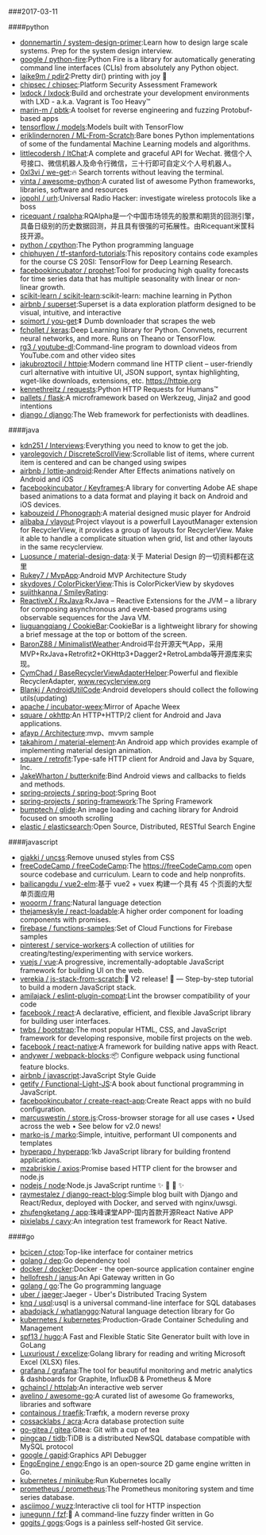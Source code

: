 ###2017-03-11

####python
* [donnemartin / system-design-primer](https://github.com/donnemartin/system-design-primer):Learn how to design large scale systems. Prep for the system design interview.
* [google / python-fire](https://github.com/google/python-fire):Python Fire is a library for automatically generating command line interfaces (CLIs) from absolutely any Python object.
* [laike9m / pdir2](https://github.com/laike9m/pdir2):Pretty dir() printing with joy 🍺
* [chipsec / chipsec](https://github.com/chipsec/chipsec):Platform Security Assessment Framework
* [lxdock / lxdock](https://github.com/lxdock/lxdock):Build and orchestrate your development environments with LXD - a.k.a. Vagrant is Too Heavy™
* [marin-m / pbtk](https://github.com/marin-m/pbtk):A toolset for reverse engineering and fuzzing Protobuf-based apps
* [tensorflow / models](https://github.com/tensorflow/models):Models built with TensorFlow
* [eriklindernoren / ML-From-Scratch](https://github.com/eriklindernoren/ML-From-Scratch):Bare bones Python implementations of some of the fundamental Machine Learning models and algorithms.
* [littlecodersh / ItChat](https://github.com/littlecodersh/ItChat):A complete and graceful API for Wechat. 微信个人号接口、微信机器人及命令行微信，三十行即可自定义个人号机器人。
* [0xl3vi / we-get](https://github.com/0xl3vi/we-get):🔥 Search torrents without leaving the terminal.
* [vinta / awesome-python](https://github.com/vinta/awesome-python):A curated list of awesome Python frameworks, libraries, software and resources
* [jopohl / urh](https://github.com/jopohl/urh):Universal Radio Hacker: investigate wireless protocols like a boss
* [ricequant / rqalpha](https://github.com/ricequant/rqalpha):RQAlpha是一个中国市场领先的股票和期货的回测引擎，具备日级别的历史数据回测，并且具有很强的可拓展性。由Ricequant米筐科技开源。
* [python / cpython](https://github.com/python/cpython):The Python programming language
* [chiphuyen / tf-stanford-tutorials](https://github.com/chiphuyen/tf-stanford-tutorials):This repository contains code examples for the course CS 20SI: TensorFlow for Deep Learning Research.
* [facebookincubator / prophet](https://github.com/facebookincubator/prophet):Tool for producing high quality forecasts for time series data that has multiple seasonality with linear or non-linear growth.
* [scikit-learn / scikit-learn](https://github.com/scikit-learn/scikit-learn):scikit-learn: machine learning in Python
* [airbnb / superset](https://github.com/airbnb/superset):Superset is a data exploration platform designed to be visual, intuitive, and interactive
* [soimort / you-get](https://github.com/soimort/you-get):⏬ Dumb downloader that scrapes the web
* [fchollet / keras](https://github.com/fchollet/keras):Deep Learning library for Python. Convnets, recurrent neural networks, and more. Runs on Theano or TensorFlow.
* [rg3 / youtube-dl](https://github.com/rg3/youtube-dl):Command-line program to download videos from YouTube.com and other video sites
* [jakubroztocil / httpie](https://github.com/jakubroztocil/httpie):Modern command line HTTP client – user-friendly curl alternative with intuitive UI, JSON support, syntax highlighting, wget-like downloads, extensions, etc. https://httpie.org
* [kennethreitz / requests](https://github.com/kennethreitz/requests):Python HTTP Requests for Humans™
* [pallets / flask](https://github.com/pallets/flask):A microframework based on Werkzeug, Jinja2 and good intentions
* [django / django](https://github.com/django/django):The Web framework for perfectionists with deadlines.

####java
* [kdn251 / Interviews](https://github.com/kdn251/Interviews):Everything you need to know to get the job.
* [yarolegovich / DiscreteScrollView](https://github.com/yarolegovich/DiscreteScrollView):Scrollable list of items, where current item is centered and can be changed using swipes
* [airbnb / lottie-android](https://github.com/airbnb/lottie-android):Render After Effects animations natively on Android and iOS
* [facebookincubator / Keyframes](https://github.com/facebookincubator/Keyframes):A library for converting Adobe AE shape based animations to a data format and playing it back on Android and iOS devices.
* [kabouzeid / Phonograph](https://github.com/kabouzeid/Phonograph):A material designed music player for Android
* [alibaba / vlayout](https://github.com/alibaba/vlayout):Project vlayout is a powerfull LayoutManager extension for RecyclerView, it provides a group of layouts for RecyclerView. Make it able to handle a complicate situation when grid, list and other layouts in the same recyclerview.
* [Luosunce / material-design-data](https://github.com/Luosunce/material-design-data):关于 Material Design 的一切资料都在这里
* [Rukey7 / MvpApp](https://github.com/Rukey7/MvpApp):Android MVP Architecture Study
* [skydoves / ColorPickerView](https://github.com/skydoves/ColorPickerView):This is ColorPickerView by skydoves
* [sujithkanna / SmileyRating](https://github.com/sujithkanna/SmileyRating):
* [ReactiveX / RxJava](https://github.com/ReactiveX/RxJava):RxJava – Reactive Extensions for the JVM – a library for composing asynchronous and event-based programs using observable sequences for the Java VM.
* [liuguangqiang / CookieBar](https://github.com/liuguangqiang/CookieBar):CookieBar is a lightweight library for showing a brief message at the top or bottom of the screen.
* [BaronZ88 / MinimalistWeather](https://github.com/BaronZ88/MinimalistWeather):Android平台开源天气App，采用MVP+RxJava+Retrofit2+OKHttp3+Dagger2+RetroLambda等开源库来实现。
* [CymChad / BaseRecyclerViewAdapterHelper](https://github.com/CymChad/BaseRecyclerViewAdapterHelper):Powerful and flexible RecyclerAdapter, www.recyclerview.org
* [Blankj / AndroidUtilCode](https://github.com/Blankj/AndroidUtilCode):Android developers should collect the following utils(updating)
* [apache / incubator-weex](https://github.com/apache/incubator-weex):Mirror of Apache Weex
* [square / okhttp](https://github.com/square/okhttp):An HTTP+HTTP/2 client for Android and Java applications.
* [afayp / Architecture](https://github.com/afayp/Architecture):mvp、mvvm sample
* [takahirom / material-element](https://github.com/takahirom/material-element):An Android app which provides example of implementing material design animation.
* [square / retrofit](https://github.com/square/retrofit):Type-safe HTTP client for Android and Java by Square, Inc.
* [JakeWharton / butterknife](https://github.com/JakeWharton/butterknife):Bind Android views and callbacks to fields and methods.
* [spring-projects / spring-boot](https://github.com/spring-projects/spring-boot):Spring Boot
* [spring-projects / spring-framework](https://github.com/spring-projects/spring-framework):The Spring Framework
* [bumptech / glide](https://github.com/bumptech/glide):An image loading and caching library for Android focused on smooth scrolling
* [elastic / elasticsearch](https://github.com/elastic/elasticsearch):Open Source, Distributed, RESTful Search Engine

####javascript
* [giakki / uncss](https://github.com/giakki/uncss):Remove unused styles from CSS
* [freeCodeCamp / freeCodeCamp](https://github.com/freeCodeCamp/freeCodeCamp):The https://freeCodeCamp.com open source codebase and curriculum. Learn to code and help nonprofits.
* [bailicangdu / vue2-elm](https://github.com/bailicangdu/vue2-elm):基于 vue2 + vuex 构建一个具有 45 个页面的大型单页面应用
* [wooorm / franc](https://github.com/wooorm/franc):Natural language detection
* [thejameskyle / react-loadable](https://github.com/thejameskyle/react-loadable):A higher order component for loading components with promises.
* [firebase / functions-samples](https://github.com/firebase/functions-samples):Set of Cloud Functions for Firebase samples
* [pinterest / service-workers](https://github.com/pinterest/service-workers):A collection of utilities for creating/testing/experimenting with service workers.
* [vuejs / vue](https://github.com/vuejs/vue):A progressive, incrementally-adoptable JavaScript framework for building UI on the web.
* [verekia / js-stack-from-scratch](https://github.com/verekia/js-stack-from-scratch):🎉 V2 release! 🎉 — Step-by-step tutorial to build a modern JavaScript stack.
* [amilajack / eslint-plugin-compat](https://github.com/amilajack/eslint-plugin-compat):Lint the browser compatibility of your code
* [facebook / react](https://github.com/facebook/react):A declarative, efficient, and flexible JavaScript library for building user interfaces.
* [twbs / bootstrap](https://github.com/twbs/bootstrap):The most popular HTML, CSS, and JavaScript framework for developing responsive, mobile first projects on the web.
* [facebook / react-native](https://github.com/facebook/react-native):A framework for building native apps with React.
* [andywer / webpack-blocks](https://github.com/andywer/webpack-blocks):📦 Configure webpack using functional feature blocks.
* [airbnb / javascript](https://github.com/airbnb/javascript):JavaScript Style Guide
* [getify / Functional-Light-JS](https://github.com/getify/Functional-Light-JS):A book about functional programming in JavaScript.
* [facebookincubator / create-react-app](https://github.com/facebookincubator/create-react-app):Create React apps with no build configuration.
* [marcuswestin / store.js](https://github.com/marcuswestin/store.js):Cross-browser storage for all use cases • Used across the web • See below for v2.0 news!
* [marko-js / marko](https://github.com/marko-js/marko):Simple, intuitive, performant UI components and templates
* [hyperapp / hyperapp](https://github.com/hyperapp/hyperapp):1kb JavaScript library for building frontend applications.
* [mzabriskie / axios](https://github.com/mzabriskie/axios):Promise based HTTP client for the browser and node.js
* [nodejs / node](https://github.com/nodejs/node):Node.js JavaScript runtime ✨ 🐢 🚀 ✨
* [raymestalez / django-react-blog](https://github.com/raymestalez/django-react-blog):Simple blog built with Django and React/Redux, deployed with Docker, and served with nginx/uwsgi.
* [zhufengketang / app](https://github.com/zhufengketang/app):珠峰课堂APP-国内首款开源React Native APP
* [pixielabs / cavy](https://github.com/pixielabs/cavy):An integration test framework for React Native.

####go
* [bcicen / ctop](https://github.com/bcicen/ctop):Top-like interface for container metrics
* [golang / dep](https://github.com/golang/dep):Go dependency tool
* [docker / docker](https://github.com/docker/docker):Docker - the open-source application container engine
* [hellofresh / janus](https://github.com/hellofresh/janus):An Api Gateway written in Go
* [golang / go](https://github.com/golang/go):The Go programming language
* [uber / jaeger](https://github.com/uber/jaeger):Jaeger - Uber's Distributed Tracing System
* [knq / usql](https://github.com/knq/usql):usql is a universal command-line interface for SQL databases
* [abadojack / whatlanggo](https://github.com/abadojack/whatlanggo):Natural language detection library for Go
* [kubernetes / kubernetes](https://github.com/kubernetes/kubernetes):Production-Grade Container Scheduling and Management
* [spf13 / hugo](https://github.com/spf13/hugo):A Fast and Flexible Static Site Generator built with love in GoLang
* [Luxurioust / excelize](https://github.com/Luxurioust/excelize):Golang library for reading and writing Microsoft Excel (XLSX) files.
* [grafana / grafana](https://github.com/grafana/grafana):The tool for beautiful monitoring and metric analytics & dashboards for Graphite, InfluxDB & Prometheus & More
* [gchaincl / httplab](https://github.com/gchaincl/httplab):An interactive web server
* [avelino / awesome-go](https://github.com/avelino/awesome-go):A curated list of awesome Go frameworks, libraries and software
* [containous / traefik](https://github.com/containous/traefik):Træfɪk, a modern reverse proxy
* [cossacklabs / acra](https://github.com/cossacklabs/acra):Acra database protection suite
* [go-gitea / gitea](https://github.com/go-gitea/gitea):Gitea: Git with a cup of tea
* [pingcap / tidb](https://github.com/pingcap/tidb):TiDB is a distributed NewSQL database compatible with MySQL protocol
* [google / gapid](https://github.com/google/gapid):Graphics API Debugger
* [EngoEngine / engo](https://github.com/EngoEngine/engo):Engo is an open-source 2D game engine written in Go.
* [kubernetes / minikube](https://github.com/kubernetes/minikube):Run Kubernetes locally
* [prometheus / prometheus](https://github.com/prometheus/prometheus):The Prometheus monitoring system and time series database.
* [asciimoo / wuzz](https://github.com/asciimoo/wuzz):Interactive cli tool for HTTP inspection
* [junegunn / fzf](https://github.com/junegunn/fzf):🌸 A command-line fuzzy finder written in Go
* [gogits / gogs](https://github.com/gogits/gogs):Gogs is a painless self-hosted Git service.
